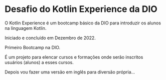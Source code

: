 # Desafio do Kotlin Experience da DIO

O Kotlin Experience é um bootcamp básico da DIO para introduzir os alunos na linguagem Kotlin.

Iniciado e concluído em Dezembro de 2022.

Primeiro Bootcamp na DIO.

É um projeto para elencar cursos e formações onde serão inscritos usuários (alunos) a esses cursos.

Depois vou fazer uma versão em inglês para diversão própria...
